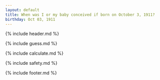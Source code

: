 ```yaml
---
layout: default
title: When was I or my baby conceived if born on October 3, 1911?
birthday: Oct 03, 1911
---
```


{% include header.md %}

{% include guess.md %}

{% include calculate.md %}

{% include safety.md %}

{% include footer.md %}



